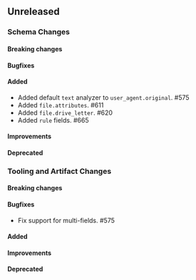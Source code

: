 <!-- When adding an entry to the Changelog:

- Please follow the Keep a Changelog: http://keepachangelog.com/ guidelines.
- Please insert your changelog line ordered by PR ID.
- Make sure you add your entry to the correct section (schema or tooling).

Thanks, you're awesome :-) -->

## Unreleased

### Schema Changes

#### Breaking changes

#### Bugfixes

#### Added

* Added default `text` analyzer to `user_agent.original`. #575
* Added `file.attributes`. #611
* Added `file.drive_letter`. #620
* Added `rule` fields. #665

#### Improvements

#### Deprecated


### Tooling and Artifact Changes

#### Breaking changes

#### Bugfixes

* Fix support for multi-fields. #575

#### Added

#### Improvements

#### Deprecated


<!-- All empty sections:

## Unreleased

### Schema Changes
### Tooling and Artifact Changes

#### Breaking changes

#### Bugfixes

#### Added

#### Improvements

#### Deprecated

-->
